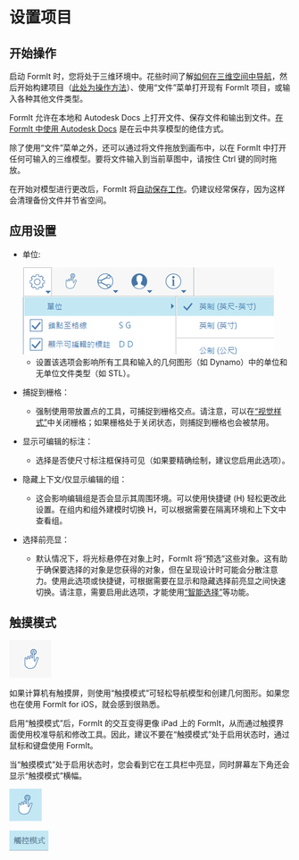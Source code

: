 # 设置项目

## 开始操作

启动 FormIt 时，您将处于三维环境中。花些时间了解[如何在三维空间中导航](navigating-the-scene.md)，然后开始构建项目（[此处为操作方法](../formit-primer/)）、使用“文件”菜单打开现有 FormIt 项目，或输入各种其他文件类型。

FormIt 允许在本地和 Autodesk Docs 上打开文件、保存文件和输出到文件。[在 FormIt 中使用 Autodesk Docs](https://formit.autodesk.com/page/formit-autodesk-docs/) 是在云中共享模型的绝佳方式。

除了使用“文件”菜单之外，还可以通过将文件拖放到画布中，以在 FormIt 中打开任何可输入的三维模型。要将文件输入到当前草图中，请按住 Ctrl 键的同时拖放。

在开始对模型进行更改后，FormIt 将[自动保存工作](../tool-library/autosave.md)。仍建议经常保存，因为这样会清理备份文件并节省空间。

## 应用设置

*   单位:

    <img src="../.gitbook/assets/formit_units.png" alt="" data-size="original">

    * 设置该选项会影响所有工具和输入的几何图形（如 Dynamo）中的单位和无单位文件类型（如 STL）。
* 捕捉到栅格：
  * 强制使用带放置点的工具，可捕捉到栅格交点。请注意，可以在[“视觉样式”](../formit-primer/part-i/visual-settings.md)中关闭栅格；如果栅格处于关闭状态，则捕捉到栅格也会被禁用。
* 显示可编辑的标注：
  * 选择是否使尺寸标注框保持可见（如果要精确绘制，建议您启用此选项）。
* 隐藏上下文/仅显示编辑的组：
  * 这会影响编辑组是否会显示其周围环境。可以使用快捷键 (H) 轻松更改此设置。在组内和组外建模时切换 H，可以根据需要在隔离环境和上下文中查看组。
* 选择前亮显：
  * 默认情况下，将光标悬停在对象上时，FormIt 将“预选”这些对象。这有助于确保要选择的对象是您获得的对象，但在呈现设计时可能会分散注意力。使用此选项或快捷键，可根据需要在显示和隐藏选择前亮显之间快速切换。请注意，需要启用此选项，才能使用[“智能选择”](https://www.youtube.com/watch?v=akLeB1FADt4)等功能。

## 触摸模式

![](../.gitbook/assets/20190619-touch-mode-off.png)

如果计算机有触摸屏，则使用“触摸模式”可轻松导航模型和创建几何图形。如果您也在使用 FormIt for iOS，就会感到很熟悉。

启用“触摸模式”后，FormIt 的交互变得更像 iPad 上的 FormIt，从而通过触摸界面使用校准导航和修改工具。因此，建议不要在“触摸模式”处于启用状态时，通过鼠标和键盘使用 FormIt。

当“触摸模式”处于启用状态时，您会看到它在工具栏中亮显，同时屏幕左下角还会显示“触摸模式”横幅。

![](../.gitbook/assets/20190619-touch-mode-on.png)

![](../.gitbook/assets/20190618-touch-mode-banner.png)
